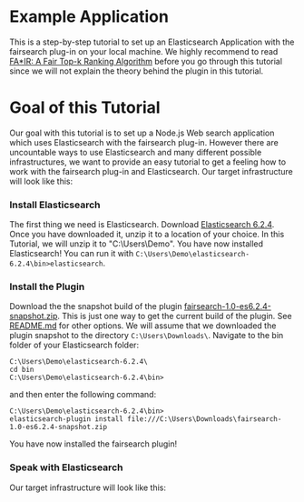 # Example Application
This is a step-by-step tutorial to set up an Elasticsearch Application with the fairsearch plug-in on your local machine.
We highly recommend to read [FA*IR: A Fair Top-k Ranking Algorithm](https://arxiv.org/abs/1706.06368) before you go through this tutorial since we will not explain the theory behind the plugin in this tutorial.

# Goal of this Tutorial
Our goal with this tutorial is to set up a Node.js Web search application which uses Elasticsearch with the fairsearch plug-in.
However there are uncountable ways to use Elasticsearch and many different possible infrastructures, we want to provide an easy tutorial to get a feeling how to work with the fairsearch plug-in and Elasticsearch.
Our target infrastructure will look like this:
[](https://github.com/fair-search/fairsearch-elasticsearch-plugin/blob/master/demoInfrastructure.png)

### Install Elasticsearch
The first thing we need is Elasticsearch. Download [Elasticsearch 6.2.4](https://www.elastic.co/de/downloads/past-releases/elasticsearch-6-2-4).
Once you have downloaded it, unzip it to a location of your choice. In this Tutorial, we will unzip it to "C:\Users\Demo\".
You have now installed Elasticsearch! You can run it with `C:\Users\Demo\elasticsearch-6.2.4\bin>elasticsearch`.

### Install the Plugin
Download the the snapshot build of the plugin [fairsearch-1.0-es6.2.4-snapshot.zip](https://github.com/fair-search/fairsearch-elasticsearch-plugin). This is just one way to get the current build of the plugin. See [README.md](README.md) for other options.
We will assume that we downloaded the plugin snapshot to the directory `C:\Users\Downloads\`. 
Navigate to the bin folder of your Elasticsearch folder:
```
C:\Users\Demo\elasticsearch-6.2.4\
cd bin
C:\Users\Demo\elasticsearch-6.2.4\bin>
```
and then enter the following command:
```
C:\Users\Demo\elasticsearch-6.2.4\bin>
elasticsearch-plugin install file:///C:\Users\Downloads\fairsearch-1.0-es6.2.4-snapshot.zip
```
You have now installed the fairsearch plugin!

### Speak with Elasticsearch
Our target infrastructure will look like this:
